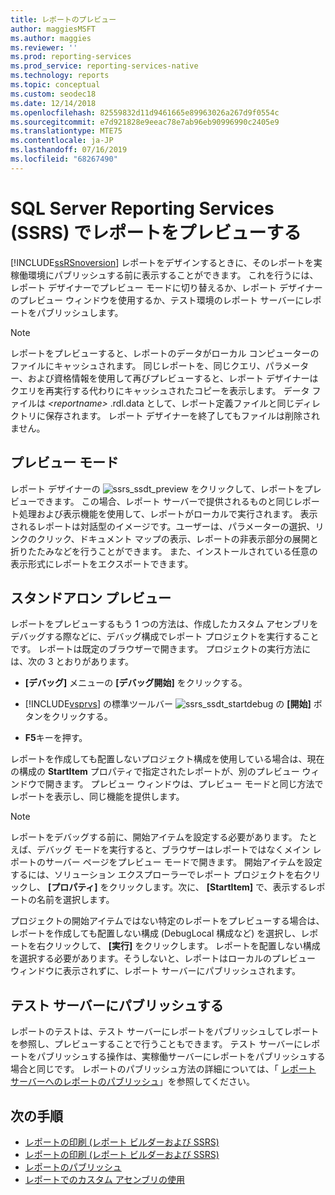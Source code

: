 ```yaml
---
title: レポートのプレビュー
author: maggiesMSFT
ms.author: maggies
ms.reviewer: ''
ms.prod: reporting-services
ms.prod_service: reporting-services-native
ms.technology: reports
ms.topic: conceptual
ms.custom: seodec18
ms.date: 12/14/2018
ms.openlocfilehash: 82559832d11d9461665e89963026a267d9f0554c
ms.sourcegitcommit: e7d921828e9eeac78e7ab96eb90996990c2405e9
ms.translationtype: MTE75
ms.contentlocale: ja-JP
ms.lasthandoff: 07/16/2019
ms.locfileid: "68267490"
---
```

# <a name="preview-reports-in-sql-server-reporting-services-ssrs"></a>SQL Server Reporting Services (SSRS) でレポートをプレビューする

  [!INCLUDE[ssRSnoversion](../../includes/ssrsnoversion-md.md)] レポートをデザインするときに、そのレポートを実稼働環境にパブリッシュする前に表示することができます。 これを行うには、レポート デザイナーでプレビュー モードに切り替えるか、レポート デザイナーのプレビュー ウィンドウを使用するか、テスト環境のレポート サーバーにレポートをパブリッシュします。  
  
> [!NOTE]  
> レポートをプレビューすると、レポートのデータがローカル コンピューターのファイルにキャッシュされます。 同じレポートを、同じクエリ、パラメーター、および資格情報を使用して再びプレビューすると、レポート デザイナーはクエリを再実行する代わりにキャッシュされたコピーを表示します。 データ ファイルは *\<reportname>* .rdl.data として、レポート定義ファイルと同じディレクトリに保存されます。 レポート デザイナーを終了してもファイルは削除されません。  
  
## <a name="preview-mode"></a>プレビュー モード

 レポート デザイナーの ![ssrs_ssdt_preview](../../reporting-services/media/ssrs-ssdt-preview.png "ssrs_ssdt_preview") をクリックして、レポートをプレビューできます。 この場合、レポート サーバーで提供されるものと同じレポート処理および表示機能を使用して、レポートがローカルで実行されます。 表示されるレポートは対話型のイメージです。ユーザーは、パラメーターの選択、リンクのクリック、ドキュメント マップの表示、レポートの非表示部分の展開と折りたたみなどを行うことができます。 また、インストールされている任意の表示形式にレポートをエクスポートできます。  
  
## <a name="standalone-preview"></a>スタンドアロン プレビュー

 レポートをプレビューするもう 1 つの方法は、作成したカスタム アセンブリをデバッグする際などに、デバッグ構成でレポート プロジェクトを実行することです。 レポートは既定のブラウザーで開きます。 プロジェクトの実行方法には、次の 3 とおりがあります。  
  
- **[デバッグ]** メニューの **[デバッグ開始]** をクリックする。  
  
- [!INCLUDE[vsprvs](../../includes/vsprvs-md.md)] の標準ツールバー ![ssrs_ssdt_startdebug](../../reporting-services/reports/media/ssrs-ssdt-startdebug.png "ssrs_ssdt_startdebug") の **[開始]** ボタンをクリックする。  
  
- **F5**キーを押す。  
  
 レポートを作成しても配置しないプロジェクト構成を使用している場合は、現在の構成の **StartItem** プロパティで指定されたレポートが、別のプレビュー ウィンドウで開きます。 プレビュー ウィンドウは、プレビュー モードと同じ方法でレポートを表示し、同じ機能を提供します。  
  
> [!NOTE]  
> レポートをデバッグする前に、開始アイテムを設定する必要があります。 たとえば、デバッグ モードを実行すると、ブラウザーはレポートではなくメイン レポートのサーバー ページをプレビュー モードで開きます。 開始アイテムを設定するには、ソリューション エクスプローラーでレポート プロジェクトを右クリックし、 **[プロパティ]** をクリックします。次に、 **[StartItem]** で、表示するレポートの名前を選択します。  
  
 プロジェクトの開始アイテムではない特定のレポートをプレビューする場合は、レポートを作成しても配置しない構成 (DebugLocal 構成など) を選択し、レポートを右クリックして、 **[実行]** をクリックします。 レポートを配置しない構成を選択する必要があります。そうしないと、レポートはローカルのプレビュー ウィンドウに表示されずに、レポート サーバーにパブリッシュされます。  
  
## <a name="publish-to-a-test-server"></a>テスト サーバーにパブリッシュする

 レポートのテストは、テスト サーバーにレポートをパブリッシュしてレポートを参照し、プレビューすることで行うこともできます。 テスト サーバーにレポートをパブリッシュする操作は、実稼働サーバーにレポートをパブリッシュする場合と同じです。 レポートのパブリッシュ方法の詳細については、「 [レポート サーバーへのレポートのパブリッシュ](../../reporting-services/reports/publishing-reports-to-a-report-server.md)」を参照してください。  
  
## <a name="next-steps"></a>次の手順

 - [レポートの印刷 &#40;レポート ビルダーおよび SSRS&#41;](../../reporting-services/report-builder/print-reports-report-builder-and-ssrs.md)
 - [レポートの印刷 (レポート ビルダーおよび SSRS)](../../reporting-services/report-builder/print-a-report-report-builder-and-ssrs.md)
 - [レポートのパブリッシュ](https://msdn.microsoft.com/library/ef5a514e-e818-4041-a8b0-15835f9a046b)
 - [レポートでのカスタム アセンブリの使用](../../reporting-services/custom-assemblies/using-custom-assemblies-with-reports.md)